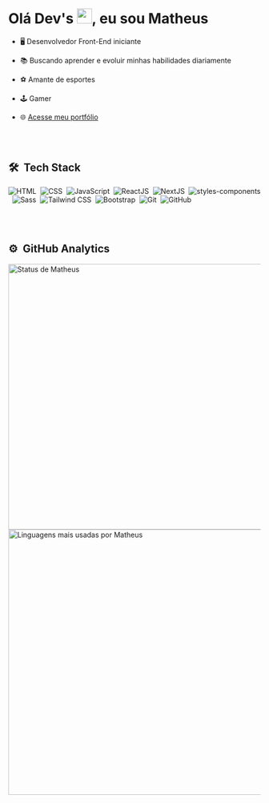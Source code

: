<h1 align="left">Olá Dev's <img src="https://raw.githubusercontent.com/kaueMarques/kaueMarques/master/hi.gif" width="30px" />, eu sou Matheus</h1>

- 🖥️ Desenvolvedor Front-End iniciante

- 📚 Buscando aprender e evoluir minhas habilidades diariamente

- ⚽ Amante de esportes

- 🕹️ Gamer

- 🌐 [Acesse meu portfólio](https://matheuslemma.com.br)

<br><br>

## 🛠️ &nbsp;Tech Stack

![HTML](https://img.shields.io/badge/HTML-E34F26?style=flat-square&logo=html5&logoColor=white)&nbsp;
![CSS](https://img.shields.io/badge/CSS-1572B6?style=flat-square&logo=css3&logoColor=white)&nbsp;
![JavaScript](https://img.shields.io/badge/JavaScript-F7DF1E?style=flat-square&logo=javascript&logoColor=333)&nbsp;
![ReactJS](https://img.shields.io/badge/ReactJS-61DAFB?style=flat-square&logo=react&logoColor=333)&nbsp;
![NextJS](https://img.shields.io/badge/NextJS-000?style=flat-square&logo=next.js&logoColor=fff)&nbsp;
![styles-components](https://img.shields.io/badge/styled%20components-141414?style=flat-square&logo=styledcomponents)&nbsp;
![Sass](https://img.shields.io/badge/Sass-CC6699?style=flat-square&logo=sass&logoColor=white)&nbsp;
![Tailwind CSS](https://img.shields.io/badge/Tailwind_CSS-38B2AC?style=flat-square&logo=tailwind-css&logoColor=white)&nbsp;
![Bootstrap](https://img.shields.io/badge/Bootstrap-7952B3?style=flat-square&logo=bootstrap&logoColor=fff)&nbsp;
![Git](https://img.shields.io/badge/-Git-F05032?style=flat-square&logo=git&logoColor=white)&nbsp;
![GitHub](https://img.shields.io/badge/GitHub-181717?style=flat-square&logo=github&logoColor=white)&nbsp;

<br><br>

## ⚙️ &nbsp;GitHub Analytics

<p align="left">
  <img width="530em" src="https://github-readme-stats.vercel.app/api?username=MatheusFLemma&show_icons=true&theme=tokyonight" alt="Status de Matheus"/>
  <img width="530em" src="https://github-readme-stats.vercel.app/api/top-langs/?username=MatheusFLemma&layout=compact&theme=tokyonight" alt="Linguagens mais usadas por Matheus"/>
</p>
